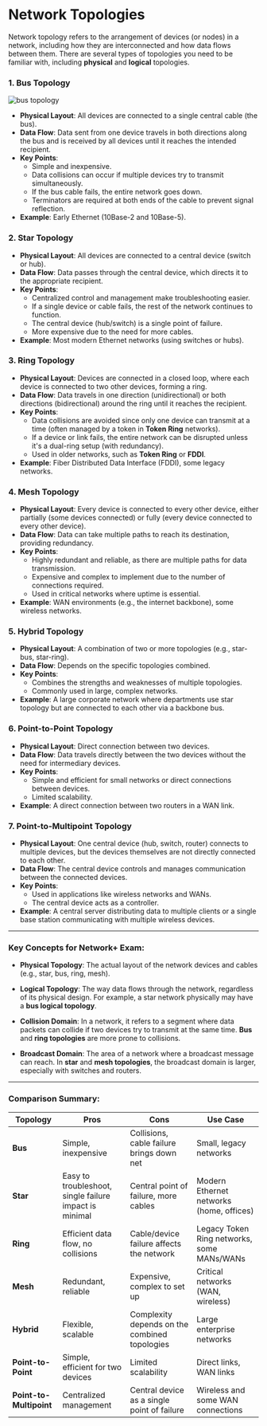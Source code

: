 <h1>Network Topologies</h1>

Network topology refers to the arrangement of devices (or nodes) in a network, including how they are interconnected and how data flows between them. There are several types of topologies you need to be familiar with, including **physical** and **logical** topologies.

### **1. Bus Topology**

![bus topology](https://github.com/user-attachments/assets/7d1a7f0d-35de-4c65-ad66-3ce493eda1bb)

   - **Physical Layout**: All devices are connected to a single central cable (the bus).
   - **Data Flow**: Data sent from one device travels in both directions along the bus and is received by all devices until it reaches the intended recipient.
   - **Key Points**:
     - Simple and inexpensive.
     - Data collisions can occur if multiple devices try to transmit simultaneously.
     - If the bus cable fails, the entire network goes down.
     - Terminators are required at both ends of the cable to prevent signal reflection.
   - **Example**: Early Ethernet (10Base-2 and 10Base-5).

### **2. Star Topology**
   - **Physical Layout**: All devices are connected to a central device (switch or hub).
   - **Data Flow**: Data passes through the central device, which directs it to the appropriate recipient.
   - **Key Points**:
     - Centralized control and management make troubleshooting easier.
     - If a single device or cable fails, the rest of the network continues to function.
     - The central device (hub/switch) is a single point of failure.
     - More expensive due to the need for more cables.
   - **Example**: Most modern Ethernet networks (using switches or hubs).

### **3. Ring Topology**
   - **Physical Layout**: Devices are connected in a closed loop, where each device is connected to two other devices, forming a ring.
   - **Data Flow**: Data travels in one direction (unidirectional) or both directions (bidirectional) around the ring until it reaches the recipient.
   - **Key Points**:
     - Data collisions are avoided since only one device can transmit at a time (often managed by a token in **Token Ring** networks).
     - If a device or link fails, the entire network can be disrupted unless it's a dual-ring setup (with redundancy).
     - Used in older networks, such as **Token Ring** or **FDDI**.
   - **Example**: Fiber Distributed Data Interface (FDDI), some legacy networks.

### **4. Mesh Topology**
   - **Physical Layout**: Every device is connected to every other device, either partially (some devices connected) or fully (every device connected to every other device).
   - **Data Flow**: Data can take multiple paths to reach its destination, providing redundancy.
   - **Key Points**:
     - Highly redundant and reliable, as there are multiple paths for data transmission.
     - Expensive and complex to implement due to the number of connections required.
     - Used in critical networks where uptime is essential.
   - **Example**: WAN environments (e.g., the internet backbone), some wireless networks.

### **5. Hybrid Topology**
   - **Physical Layout**: A combination of two or more topologies (e.g., star-bus, star-ring).
   - **Data Flow**: Depends on the specific topologies combined.
   - **Key Points**:
     - Combines the strengths and weaknesses of multiple topologies.
     - Commonly used in large, complex networks.
   - **Example**: A large corporate network where departments use star topology but are connected to each other via a backbone bus.

### **6. Point-to-Point Topology**
   - **Physical Layout**: Direct connection between two devices.
   - **Data Flow**: Data travels directly between the two devices without the need for intermediary devices.
   - **Key Points**:
     - Simple and efficient for small networks or direct connections between devices.
     - Limited scalability.
   - **Example**: A direct connection between two routers in a WAN link.

### **7. Point-to-Multipoint Topology**
   - **Physical Layout**: One central device (hub, switch, router) connects to multiple devices, but the devices themselves are not directly connected to each other.
   - **Data Flow**: The central device controls and manages communication between the connected devices.
   - **Key Points**:
     - Used in applications like wireless networks and WANs.
     - The central device acts as a controller.
   - **Example**: A central server distributing data to multiple clients or a single base station communicating with multiple wireless devices.

---

### **Key Concepts for Network+ Exam**:

- **Physical Topology**: The actual layout of the network devices and cables (e.g., star, bus, ring, mesh).
- **Logical Topology**: The way data flows through the network, regardless of its physical design. For example, a star network physically may have a **bus logical topology**.

- **Collision Domain**: In a network, it refers to a segment where data packets can collide if two devices try to transmit at the same time. **Bus** and **ring topologies** are more prone to collisions.
- **Broadcast Domain**: The area of a network where a broadcast message can reach. In **star** and **mesh topologies**, the broadcast domain is larger, especially with switches and routers.

---

### **Comparison Summary**:

| Topology      | Pros                                      | Cons                                       | Use Case                                         |
|---------------|-------------------------------------------|--------------------------------------------|--------------------------------------------------|
| **Bus**       | Simple, inexpensive                       | Collisions, cable failure brings down net  | Small, legacy networks                           |
| **Star**      | Easy to troubleshoot, single failure impact is minimal | Central point of failure, more cables | Modern Ethernet networks (home, offices)         |
| **Ring**      | Efficient data flow, no collisions        | Cable/device failure affects the network   | Legacy Token Ring networks, some MANs/WANs       |
| **Mesh**      | Redundant, reliable                       | Expensive, complex to set up               | Critical networks (WAN, wireless)                |
| **Hybrid**    | Flexible, scalable                        | Complexity depends on the combined topologies | Large enterprise networks                        |
| **Point-to-Point** | Simple, efficient for two devices   | Limited scalability                        | Direct links, WAN links                          |
| **Point-to-Multipoint** | Centralized management          | Central device as a single point of failure | Wireless and some WAN connections                |
